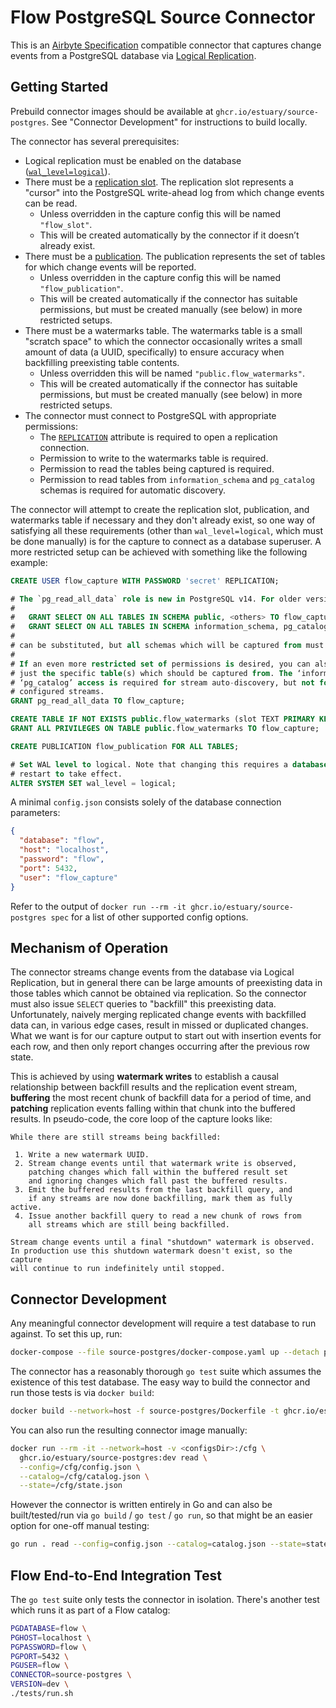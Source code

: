 Flow PostgreSQL Source Connector
================================

This is an [Airbyte Specification](https://docs.airbyte.io/understanding-airbyte/airbyte-specification)
compatible connector that captures change events from a PostgreSQL database via
[Logical Replication](https://www.postgresql.org/docs/current/logical-replication.html).

## Getting Started

Prebuild connector images should be available at `ghcr.io/estuary/source-postgres`. See
"Connector Development" for instructions to build locally.

The connector has several prerequisites:
* Logical replication must be enabled on the database ([`wal_level=logical`](https://www.postgresql.org/docs/current/runtime-config-wal.html)).
* There must be a [replication slot](https://www.postgresql.org/docs/current/warm-standby.html#STREAMING-REPLICATION-SLOTS). The replication slot represents a "cursor" into
  the PostgreSQL write-ahead log from which change events can be read.
  - Unless overridden in the capture config this will be named `"flow_slot"`.
  - This will be created automatically by the connector if it doesn’t already exist.
* There must be a [publication](https://www.postgresql.org/docs/current/sql-createpublication.html). The publication represents the set of tables for which
  change events will be reported.
  - Unless overridden in the capture config this will be named `"flow_publication"`.
  - This will be created automatically if the connector has suitable permissions,
    but must be created manually (see below) in more restricted setups.
* There must be a watermarks table. The watermarks table is a small "scratch space"
  to which the connector occasionally writes a small amount of data (a UUID,
  specifically) to ensure accuracy when backfilling preexisting table contents.
  - Unless overridden this will be named `"public.flow_watermarks"`.
  - This will be created automatically if the connector has suitable permissions,
    but must be created manually (see below) in more restricted setups.
* The connector must connect to PostgreSQL with appropriate permissions:
  - The [`REPLICATION`](https://www.postgresql.org/docs/current/sql-createrole.html) attribute is required to open a replication connection.
  - Permission to write to the watermarks table is required.
  - Permission to read the tables being captured is required.
  - Permission to read tables from `information_schema` and `pg_catalog` schemas is required for automatic discovery.

The connector will attempt to create the replication slot, publication,
and watermarks table if necessary and they don't already exist, so one
way of satisfying all these requirements (other than `wal_level=logical`,
which must be done manually) is for the capture to connect as a database
superuser. A more restricted setup can be achieved with something like
the following example:

```sql
CREATE USER flow_capture WITH PASSWORD 'secret' REPLICATION;

# The `pg_read_all_data` role is new in PostgreSQL v14. For older versions:
#
#   GRANT SELECT ON ALL TABLES IN SCHEMA public, <others> TO flow_capture;
#   GRANT SELECT ON ALL TABLES IN SCHEMA information_schema, pg_catalog TO flow_capture;
#
# can be substituted, but all schemas which will be captured from must be listed.
#
# If an even more restricted set of permissions is desired, you can also grant SELECT on
# just the specific table(s) which should be captured from. The ‘information_schema’ and
# ‘pg_catalog’ access is required for stream auto-discovery, but not for capturing already
# configured streams.
GRANT pg_read_all_data TO flow_capture;

CREATE TABLE IF NOT EXISTS public.flow_watermarks (slot TEXT PRIMARY KEY, watermark TEXT);
GRANT ALL PRIVILEGES ON TABLE public.flow_watermarks TO flow_capture;

CREATE PUBLICATION flow_publication FOR ALL TABLES;

# Set WAL level to logical. Note that changing this requires a database
# restart to take effect.
ALTER SYSTEM SET wal_level = logical;
```

A minimal `config.json` consists solely of the database connection parameters:

```json
{
  "database": "flow",
  "host": "localhost",
  "password": "flow",
  "port": 5432,
  "user": "flow_capture"
}
```

Refer to the output of `docker run --rm -it ghcr.io/estuary/source-postgres spec` for
a list of other supported config options.

## Mechanism of Operation

The connector streams change events from the database via Logical Replication, but
in general there can be large amounts of preexisting data in those tables which
cannot be obtained via replication. So the connector must also issue `SELECT`
queries to "backfill" this preexisting data. Unfortunately, naively merging
replicated change events with backfilled data can, in various edge cases,
result in missed or duplicated changes. What we want is for our capture output
to start out with insertion events for each row, and then only report changes
occurring after the previous row state.

This is achieved by using **watermark writes** to establish a causal relationship
between backfill results and the replication event stream, **buffering** the most
recent chunk of backfill data for a period of time, and **patching** replication
events falling within that chunk into the buffered results. In pseudo-code, the
core loop of the capture looks like:

```
While there are still streams being backfilled:

 1. Write a new watermark UUID.
 2. Stream change events until that watermark write is observed,
    patching changes which fall within the buffered result set
    and ignoring changes which fall past the buffered results.
 3. Emit the buffered results from the last backfill query, and
    if any streams are now done backfilling, mark them as fully active.
 4. Issue another backfill query to read a new chunk of rows from
    all streams which are still being backfilled.

Stream change events until a final "shutdown" watermark is observed.
In production use this shutdown watermark doesn't exist, so the capture
will continue to run indefinitely until stopped.
```

## Connector Development

Any meaningful connector development will require a test database to run
against. To set this up, run:

```bash
docker-compose --file source-postgres/docker-compose.yaml up --detach postgres
```

The connector has a reasonably thorough `go test` suite which assumes the existence of
this test database. The easy way to build the connector and run those tests is via
`docker build`:

```bash
docker build --network=host -f source-postgres/Dockerfile -t ghcr.io/estuary/source-postgres:dev .
```

You can also run the resulting connector image manually:

```bash
docker run --rm -it --network=host -v <configsDir>:/cfg \
  ghcr.io/estuary/source-postgres:dev read \
  --config=/cfg/config.json \
  --catalog=/cfg/catalog.json \
  --state=/cfg/state.json
```

However the connector is written entirely in Go and can also be built/tested/run via
`go build` / `go test` / `go run`, so that might be an easier option for one-off
manual testing:

```bash
go run . read --config=config.json --catalog=catalog.json --state=state.json
```

## Flow End-to-End Integration Test

The `go test` suite only tests the connector in isolation. There's another test
which runs it as part of a Flow catalog:

```bash
PGDATABASE=flow \
PGHOST=localhost \
PGPASSWORD=flow \
PGPORT=5432 \
PGUSER=flow \
CONNECTOR=source-postgres \
VERSION=dev \
./tests/run.sh
```